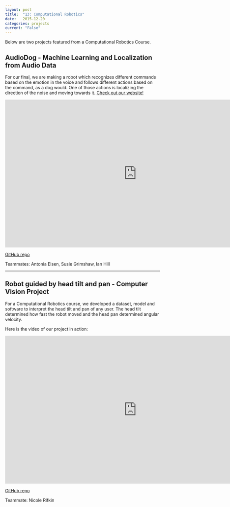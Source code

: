 ```yaml
---
layout: post
title:  "13: Computational Robotics"
date:   2015-12-20
categories: projects
current: "False"
---
```

Below are two projects featured from a Computational Robotics Course.

<h2> AudioDog - Machine Learning and Localization from Audio Data </h2>

For our final, we are making a robot which recognizes different commands based on the emotion in the voice and follows different actions based on the command, as a dog would. One of those actions is localizing the direction of the noise and moving towards it. [Check out our website!](https://teamaudiodog.weebly.com)

<div class="video-container">
<iframe width="854" height="480" src="https://www.youtube.com/embed/GRAciQu0_no" frameborder="0" allowfullscreen></iframe></div>


[GitHub repo](https://github.com/jamiesarahg/AudioDog)

Teammates: Antonia Elsen, Susie Grimshaw, Ian Hill
<hr>

<h2> Robot guided by head tilt and pan - Computer Vision Project </h2>

For a Computational Robotics course, we developed a dataset, model and software to interpret the head tilt and pan of any user. The head tilt determined how fast the robot moved and the head pan determined angular velocity.

Here is the video of our project in action:

<div class="video-container">
<iframe width="854" height="480" src="https://www.youtube.com/embed/S-CmvTUCd8c" frameborder="0" allowfullscreen></iframe>
</div>

[GitHub repo](https://github.com/jamiesarahg/CVFaceDetection)

Teammate: Nicole Rifkin

